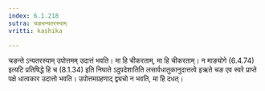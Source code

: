```yaml
---
index: 6.1.218
sutra: चङ्यन्यतरस्याम्
vritti: kashika

---
```

चङन्ते ऽन्यतरस्याम् उपोत्तमम् उदात्तं भवति। मा हि चीकरताम्, मा हि चीकरताम्। न माङ्योगे (6.4.74) इत्यटि प्रतिषिद्धे हि च (8.1.34) इति निघाते ऽदुपदेशातिति लसार्वधातुकानुदात्तत्वे इऋते चङ एव स्वरे प्राप्ते पक्षे धात्वकार उदात्तो भवति। उपोत्तमग्रहणाद् द्व्यचो न भवति, मा हि दधत्।